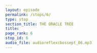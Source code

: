 ```yaml
---
layout: episode
permalink: /stops/6/
type: stop
section_title: THE ORACLE TREE
title: 
page_rank: 6
stop_id: 6
audio_file: audioreflexcbossept_06.mp3
---
```


